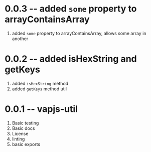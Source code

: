 # 0.0.3 -- added `some` property to arrayContainsArray

1. added `some` property to arrayContainsArray, allows some array in another

# 0.0.2 -- added isHexString and getKeys

1. added `isHexString` method
2. added `getKeys` method util

# 0.0.1 -- vapjs-util

1. Basic testing
2. Basic docs
3. License
4. linting
5. basic exports
